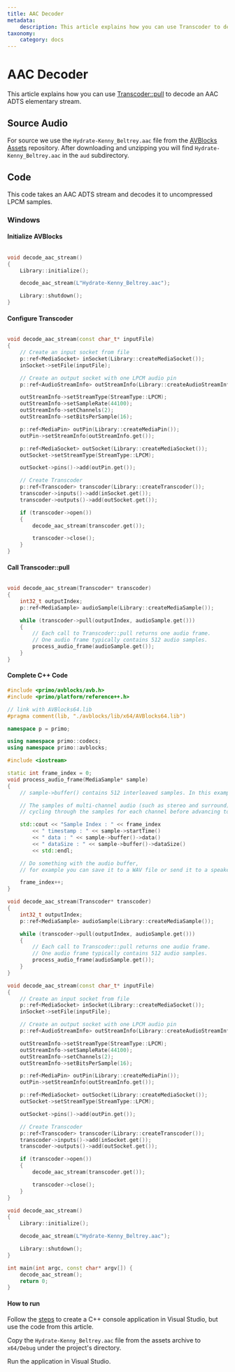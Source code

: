 ```yaml
---
title: AAC Decoder
metadata:
    description: This article explains how you can use Transcoder to decode an AAC ADTS elementary stream.
taxonomy:
    category: docs
---
```


# AAC Decoder

This article explains how you can use [Transcoder::pull](https://doc.avblocks.com/core/latest/classprimo_1_1avblocks_1_1_transcoder.html#a8b54e4ba7db4474b0288ff57c12d538e) to decode an AAC ADTS elementary stream.

## Source Audio

For source we use the `Hydrate-Kenny_Beltrey.aac` file from the [AVBlocks Assets](https://github.com/avblocks/avblocks-assets/releases) repository. After downloading and unzipping you will find `Hydrate-Kenny_Beltrey.aac` in the `aud` subdirectory.

## Code

This code takes an AAC ADTS stream and decodes it to uncompressed LPCM samples.

### Windows

#### Initialize AVBlocks

``` cpp

void decode_aac_stream()
{
    Library::initialize();

    decode_aac_stream(L"Hydrate-Kenny_Beltrey.aac");

    Library::shutdown();
}

```

#### Configure Transcoder

``` cpp

void decode_aac_stream(const char_t* inputFile)
{
    // Create an input socket from file
    p::ref<MediaSocket> inSocket(Library::createMediaSocket());
    inSocket->setFile(inputFile);

    // Create an output socket with one LPCM audio pin
    p::ref<AudioStreamInfo> outStreamInfo(Library::createAudioStreamInfo());

    outStreamInfo->setStreamType(StreamType::LPCM);
    outStreamInfo->setSampleRate(44100);
    outStreamInfo->setChannels(2);
    outStreamInfo->setBitsPerSample(16);

    p::ref<MediaPin> outPin(Library::createMediaPin());
    outPin->setStreamInfo(outStreamInfo.get());

    p::ref<MediaSocket> outSocket(Library::createMediaSocket());
    outSocket->setStreamType(StreamType::LPCM);

    outSocket->pins()->add(outPin.get());

    // Create Transcoder
    p::ref<Transcoder> transcoder(Library::createTranscoder());
    transcoder->inputs()->add(inSocket.get());
    transcoder->outputs()->add(outSocket.get());

    if (transcoder->open())
    {
        decode_aac_stream(transcoder.get());

        transcoder->close();
    }
}

```

#### Call Transcoder::pull

``` cpp

void decode_aac_stream(Transcoder* transcoder)
{
    int32_t outputIndex;
    p::ref<MediaSample> audioSample(Library::createMediaSample());

    while (transcoder->pull(outputIndex, audioSample.get()))
    {
        // Each call to Transcoder::pull returns one audio frame. 
        // One audio frame typically contains 512 audio samples.  
        process_audio_frame(audioSample.get());
    }
}

```

#### Complete C++ Code

``` cpp
#include <primo/avblocks/avb.h>
#include <primo/platform/reference++.h>

// link with AVBlocks64.lib
#pragma comment(lib, "./avblocks/lib/x64/AVBlocks64.lib")

namespace p = primo;

using namespace primo::codecs;
using namespace primo::avblocks;

#include <iostream>

static int frame_index = 0;
void process_audio_frame(MediaSample* sample)
{
    // sample->buffer() contains 512 interleaved samples. In this example each sample is 16 bit signed integer. 

    // The samples of multi-channel audio (such as stereo and surround) are stored by 
    // cycling through the samples for each channel before advancing to the next sample time

    std::cout << "Sample Index : " << frame_index
        << " timestamp : " << sample->startTime()
        << " data : " << sample->buffer()->data()
        << " dataSize : " << sample->buffer()->dataSize()
        << std::endl;

    // Do something with the audio buffer, 
    // for example you can save it to a WAV file or send it to a speaker

    frame_index++;
}

void decode_aac_stream(Transcoder* transcoder)
{
    int32_t outputIndex;
    p::ref<MediaSample> audioSample(Library::createMediaSample());

    while (transcoder->pull(outputIndex, audioSample.get()))
    {
        // Each call to Transcoder::pull returns one audio frame. 
        // One audio frame typically contains 512 audio samples.  
        process_audio_frame(audioSample.get());
    }
}

void decode_aac_stream(const char_t* inputFile)
{
    // Create an input socket from file
    p::ref<MediaSocket> inSocket(Library::createMediaSocket());
    inSocket->setFile(inputFile);

    // Create an output socket with one LPCM audio pin
    p::ref<AudioStreamInfo> outStreamInfo(Library::createAudioStreamInfo());

    outStreamInfo->setStreamType(StreamType::LPCM);
    outStreamInfo->setSampleRate(44100);
    outStreamInfo->setChannels(2);
    outStreamInfo->setBitsPerSample(16);

    p::ref<MediaPin> outPin(Library::createMediaPin());
    outPin->setStreamInfo(outStreamInfo.get());

    p::ref<MediaSocket> outSocket(Library::createMediaSocket());
    outSocket->setStreamType(StreamType::LPCM);

    outSocket->pins()->add(outPin.get());

    // Create Transcoder
    p::ref<Transcoder> transcoder(Library::createTranscoder());
    transcoder->inputs()->add(inSocket.get());
    transcoder->outputs()->add(outSocket.get());

    if (transcoder->open())
    {
        decode_aac_stream(transcoder.get());

        transcoder->close();
    }
}

void decode_aac_stream()
{
    Library::initialize();

    decode_aac_stream(L"Hydrate-Kenny_Beltrey.aac");

    Library::shutdown();
}

int main(int argc, const char* argv[]) {
    decode_aac_stream();
    return 0;
}
```

#### How to run

Follow the [steps](../getting-started-windows/create-a-c-plus-console-app-in-visual-studio) to create a C++ console application in Visual Studio, but use the code from this article. 

Copy the `Hydrate-Kenny_Beltrey.aac` file from the assets archive to `x64/Debug` under the project's directory.

Run the application in Visual Studio. 
